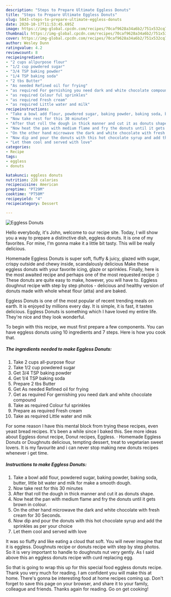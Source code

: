 ```yaml
---
description: "Steps to Prepare Ultimate Eggless Donuts"
title: "Steps to Prepare Ultimate Eggless Donuts"
slug: 5843-steps-to-prepare-ultimate-eggless-donuts
date: 2020-10-17T11:53:45.695Z
image: https://img-global.cpcdn.com/recipes/70caf9628a34a6b2/751x532cq70/eggless-donuts-recipe-main-photo.jpg
thumbnail: https://img-global.cpcdn.com/recipes/70caf9628a34a6b2/751x532cq70/eggless-donuts-recipe-main-photo.jpg
cover: https://img-global.cpcdn.com/recipes/70caf9628a34a6b2/751x532cq70/eggless-donuts-recipe-main-photo.jpg
author: Wesley Dunn
ratingvalue: 4.2
reviewcount: 8
recipeingredient:
- "2 cups allpurpose flour"
- "1/2 cup powdered sugar"
- "3/4 TSP baking powder"
- "1/4 TSP baking soda"
- "2 tbs Butter"
- "As needed Refined oil for frying"
- "as required For gernishing you need dark and white chocolate compound"
- "as required Colour ful sprinkles"
- "as required Fresh cream"
- "as required Little water and milk"
recipeinstructions:
- "Take a bowl add flour, powdered sugar, baking powder, baking soda, butter, little bit water and milk for make a smooth dough."
- "Now take rest for this 30 minutes"
- "After that roll the dough in thick manner and cut it as donuts shape."
- "Now heat the pan with medium flame and fry the donuts until it gets brown in colour."
- "On the other hand microwave the dark and white chocolate with fresh cream for 30 Seconds."
- "Now dip and pour the donuts with this hot chocolate syrup and add the sprinkles as per your choice"
- "Let them cool and served with love"
categories:
- Recipe
tags:
- eggless
- donuts

katakunci: eggless donuts 
nutrition: 228 calories
recipecuisine: American
preptime: "PT29M"
cooktime: "PT50M"
recipeyield: "4"
recipecategory: Dessert

---
```



![Eggless Donuts](https://img-global.cpcdn.com/recipes/70caf9628a34a6b2/751x532cq70/eggless-donuts-recipe-main-photo.jpg)

Hello everybody, it's John, welcome to our recipe site. Today, I will show you a way to prepare a distinctive dish, eggless donuts. It is one of my favorites. For mine, I'm gonna make it a little bit tasty. This will be really delicious.

Homemade Eggless Donuts is super soft, fluffy &amp; juicy, glazed with sugar, crispy outside and chewy inside, scandalously delicious Make these eggless donuts with your favorite icing, glaze or sprinkles. Finally, here is the most awaited recipe and perhaps one of the most requested recipe :) These donuts are quite easy to make, however, you will have to. Eggless doughnut recipe with step by step photos - delicious and healthy version of donuts made with whole wheat flour (atta) and are baked.

Eggless Donuts is one of the most popular of recent trending meals on earth. It is enjoyed by millions every day. It is simple, it is fast, it tastes delicious. Eggless Donuts is something which I have loved my entire life. They're nice and they look wonderful.


To begin with this recipe, we must first prepare a few components. You can have eggless donuts using 10 ingredients and 7 steps. Here is how you cook that.

<!--inarticleads1-->

##### The ingredients needed to make Eggless Donuts:

1. Take 2 cups all-purpose flour
1. Take 1/2 cup powdered sugar
1. Get 3/4 TSP baking powder
1. Get 1/4 TSP baking soda
1. Prepare 2 tbs Butter
1. Get As needed Refined oil for frying
1. Get as required For gernishing you need dark and white chocolate compound
1. Take as required Colour ful sprinkles
1. Prepare as required Fresh cream
1. Take as required Little water and milk


For some reason I have this mental block from trying these recipes, even yeast bread recipes. It&#39;s been a while since I baked this. See more ideas about Eggless donut recipe, Donut recipes, Eggless. · Homemade Eggless Donuts or Doughnuts delicious, tempting dessert, treat to vegetarian sweet lovers. It is my favourite and i can never stop making new donuts recipes whenever i get time. 

<!--inarticleads2-->

##### Instructions to make Eggless Donuts:

1. Take a bowl add flour, powdered sugar, baking powder, baking soda, butter, little bit water and milk for make a smooth dough.
1. Now take rest for this 30 minutes
1. After that roll the dough in thick manner and cut it as donuts shape.
1. Now heat the pan with medium flame and fry the donuts until it gets brown in colour.
1. On the other hand microwave the dark and white chocolate with fresh cream for 30 Seconds.
1. Now dip and pour the donuts with this hot chocolate syrup and add the sprinkles as per your choice
1. Let them cool and served with love


It was so fluffy and like eating a cloud that soft. You will never imagine that it is eggless. Doughnuts recipe or donuts recipe with step by step photos. So it is very important to handle to doughnuts nut very gently. As I said above this an eggless donuts recipe with curd replacing egg. 

So that is going to wrap this up for this special food eggless donuts recipe. Thank you very much for reading. I am confident you will make this at home. There's gonna be interesting food at home recipes coming up. Don't forget to save this page on your browser, and share it to your family, colleague and friends. Thanks again for reading. Go on get cooking!
